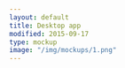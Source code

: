 ```yaml
---
layout: default
title: Desktop app
modified: 2015-09-17
type: mockup
image: "/img/mockups/1.png"
---
```


